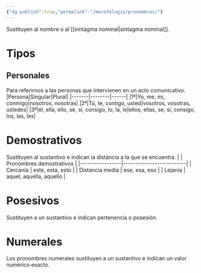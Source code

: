 ```yaml
---
{"dg-publish":true,"permalink":"/morofologia/pronombres/"}
---
```


Sustituyen al nombre o al [[sintagma nominal\|sintagma nominal]].
# Tipos
## Personales
Para referirnos a las personas que intervienen en un acto comunicativo.
|Persona|Singular|Plural|
|-------|--------|------|
|1ª|Yo, me, mi, conmigo|nosotros, nosotras|
|2ª|Tú, te, contigo, usted|vosotros, vosotras, ustedes|
|3ª|él, ella, ello, sé, sí, consigo, lo, la, le|ellos, ellas, se, sí, consigo, los, las, les|
# Demostrativos
Sustituyen al sustantivo e indican la distancia a la que se encuentra.
|                 | Pronombres demostrativos |
|-----------------|--------------------------|
| Cercanía        | este, esta, esto         |
| Distancia media | ese, esa, eso            |
| Lejanía         | aquel, aquella, aquello  |
# Posesivos
Sustituyen a un sustantivo e indican pertenencia o posesión.
# Numerales
Los pronombres numerales sustituyen a un sustantivo e indican un valor numérico exacto.